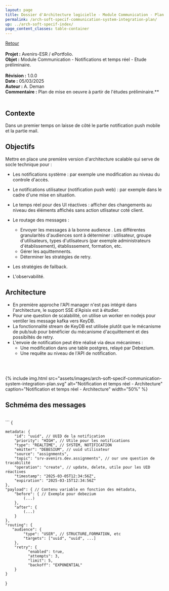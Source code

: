 ```yaml
---
layout: page
title: Dossier d'Architecture logicielle - Module Communication - Plan de mise en oeuvre
permalink: /arch-soft-specif-communication-system-integration-plan/
up: ../arch-soft-specif-index/
page_content_classes: table-container
---
```

[Retour](arch-soft-specif-communication.markdown)<br/>
<br/>
**Projet :** Avenirs-ESR / ePortfolio. <br/>
**Objet :** Module Communication - Notifications et temps réel - Etude préliminaire.<br/>
<br/>
**Révision :** 1.0.0<br/>
**Date :** 05/03/2025<br/>
**Auteur :** A. Deman<br/>
**Commentaire :** Plan de mise en oeuvre à partir de l'études préliminaire.**<br/>
<br/>

## Contexte
Dans un premier temps on laisse de côté le partie notification push mobile et la partie mail.

## Objectifs 
Mettre en place une première version d'architecture scalable qui serve de socle technique pour :
- Les notifications système : par exemple une modification au niveau du controle d'accès.
- Le notifications utilisateur (notification push web) : par exemple dans le cadre d'une mise en situation.
- Le temps réel pour des UI réactives : afficher des changements au niveau des éléments affichés sans action utlisateur coté client.
- Le routage des messages :
    - Envoyer les messages à la bonne audience . Les différentes granularités d'audiences sont à déterminer : utilisateur, groupe d'utilisateurs, types d'utlisateurs (par exemple administrateurs d'établissement), établisssement, formation, etc.
    - Gérer les aquittemnents.
    - Déterminer les stratégies de retry.

- Les stratégies de failback.
- L'observabilité.


## Architecture
- En première approche l'API manager n'est pas intégré dans l'architecture, le support SSE d'Apisix est à étudier.
- Pour une question de scalabilité, on utilise un worker en nodejs pour ventiler les message kafka vers KeyDB.
- La fonctionnalité stream de KeyDB est utilisée plutôt que le mécanisme de pub/sub pour bénéficier du mécanisme d'acquittement et des possibiltés de retry.
- L'envoie de notification peut être réalisé via deux mécanimes :
    - Une modification dans une table postgres, relayé par Debezium.
    - Une requête au niveau de l'API de notification.

<br/><br/>

{% include img.html
        src="assets/images/arch-soft-specif-communication-system-integration-plan.svg"
        alt="Notification et temps réel - Architecture"
        caption="Notification et temps réel - Architecture"
        width="50%"
%}
<br/>
## Schméma des messages
<br/>
``` 
{

    metadata: {
        "id": "uuid", // UUID de la notification
        "priority": "HIGH", // Utile pour les notifications
        "type": "REALTIME", // SYSTEM, NOTIFICATION 
        "emitter": "DEBESIUM", // uuid utilisateur
        "source": "assignments",
        "topic": "srv-avenirs.dev.assignments", // our une question de tracabilité
        "operation": "create", // update, delete, utile pour les UID réactives
        "timestamp": "2025-03-05T12:34:56Z",
        "expiration": "2025-03-15T12:34:56Z"
    },
    "payload": { // Contenu variable en fonction des métadata,
        "before": { // Exemple pour debezium
            (...)
        },
        "after": {
            (...)
        }
    },
    "routing": {
       "audience": {
            "type": "USER", // STRUCTURE,FORMATION, etc
            "targets": ["uuid", "uuid", ...]
        },
        "retry": {
              "enabled": true,
              "attempts": 3,
              "limit": 5,
              "backoff": "EXPONENTIAL"
        }
    }
}
``` 